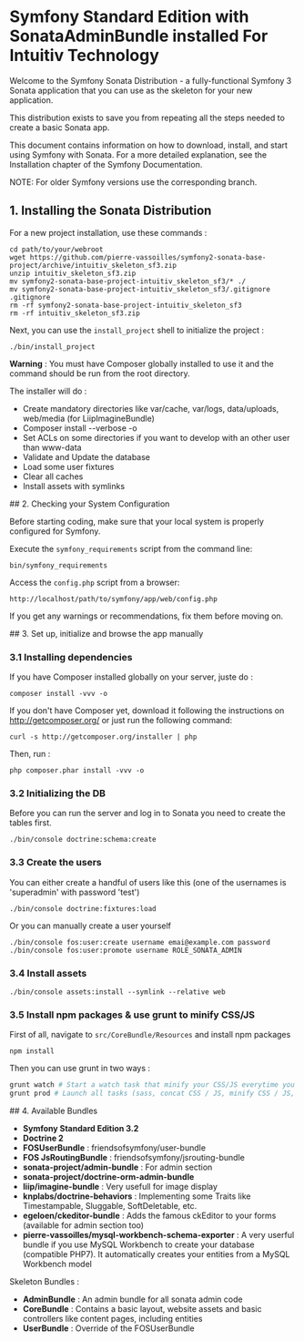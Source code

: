 Symfony Standard Edition with SonataAdminBundle installed For Intuitiv Technology
=================================================================================

Welcome to the Symfony Sonata Distribution - a fully-functional Symfony 3 Sonata application that you can use as the skeleton for your new application.

This distribution exists to save you from repeating all the steps needed to create a basic Sonata app.

This document contains information on how to download, install, and start using Symfony with Sonata. For a more detailed explanation, see the Installation chapter of the Symfony Documentation.

NOTE: For older Symfony versions use the corresponding branch.

## 1. Installing the Sonata Distribution

For a new project installation, use these commands :

    cd path/to/your/webroot
    wget https://github.com/pierre-vassoilles/symfony2-sonata-base-project/archive/intuitiv_skeleton_sf3.zip
    unzip intuitiv_skeleton_sf3.zip
    mv symfony2-sonata-base-project-intuitiv_skeleton_sf3/* ./
    mv symfony2-sonata-base-project-intuitiv_skeleton_sf3/.gitignore .gitignore
    rm -rf symfony2-sonata-base-project-intuitiv_skeleton_sf3
    rm -rf intuitiv_skeleton_sf3.zip 
    
    
Next, you can use the `install_project` shell to initialize the project :

    ./bin/install_project

**Warning** : You must have Composer globally installed to use it and the command should be run from the root directory.

The installer will do :

- Create mandatory directories like var/cache, var/logs, data/uploads, web/media (for LiipImagineBundle)
- Composer install --verbose -o
- Set ACLs on some directories if you want to develop with an other user than www-data
- Validate and Update the database
- Load some user fixtures
- Clear all caches
- Install assets with symlinks


## 2. Checking your System Configuration

Before starting coding, make sure that your local system is properly
configured for Symfony.

Execute the `symfony_requirements` script from the command line:

    bin/symfony_requirements

Access the `config.php` script from a browser:

    http://localhost/path/to/symfony/app/web/config.php

If you get any warnings or recommendations, fix them before moving on.

## 3. Set up, initialize and browse the app manually

### 3.1 Installing dependencies

If you have Composer installed globally on your server, juste do :

    composer install -vvv -o
    
If you don't have Composer yet, download it following the instructions on
http://getcomposer.org/ or just run the following command:

    curl -s http://getcomposer.org/installer | php
    
Then, run :
    
    php composer.phar install -vvv -o

### 3.2 Initializing the DB

Before you can run the server and log in to Sonata you need to create the
tables first.

    ./bin/console doctrine:schema:create

### 3.3 Create the users

You can either create a handful of users like this (one of the usernames is 
'superadmin' with password 'test')

    ./bin/console doctrine:fixtures:load

Or you can manually create a user yourself

    ./bin/console fos:user:create username emai@example.com password
    ./bin/console fos:user:promote username ROLE_SONATA_ADMIN

### 3.4 Install assets

    ./bin/console assets:install --symlink --relative web
    
### 3.5 Install npm packages & use grunt to minify CSS/JS

First of all, navigate to `src/CoreBundle/Resources` and install npm packages

    npm install

Then you can use grunt in two ways :
    
```bash
grunt watch # Start a watch task that minify your CSS/JS everytime you save a file
grunt prod # Launch all tasks (sass, concat CSS / JS, minify CSS / JS, autoprefixer, etc.)
```


## 4. Available Bundles

- **Symfony Standard Edition 3.2**
- **Doctrine 2**
- **FOSUserBundle** : friendsofsymfony/user-bundle
- **FOS JsRoutingBundle** : friendsofsymfony/jsrouting-bundle
- **sonata-project/admin-bundle**  : For admin section
- **sonata-project/doctrine-orm-admin-bundle**
- **liip/imagine-bundle** : Very usefull for image display
- **knplabs/doctrine-behaviors** : Implementing some Traits like Timestampable, Sluggable, SoftDeletable, etc.
- **egeloen/ckeditor-bundle** : Adds the famous ckEditor to your forms (available for admin section too)
- **pierre-vassoilles/mysql-workbench-schema-exporter** : A very userful bundle if you use MySQL Workbench to create your database (compatible PHP7). It automatically creates your entities from a MySQL Workbench model

Skeleton Bundles :

- **AdminBundle** : An admin bundle for all sonata admin code
- **CoreBundle** : Contains a basic layout, website assets and basic controllers like content pages, including entities
- **UserBundle** : Override of the FOSUserBundle
